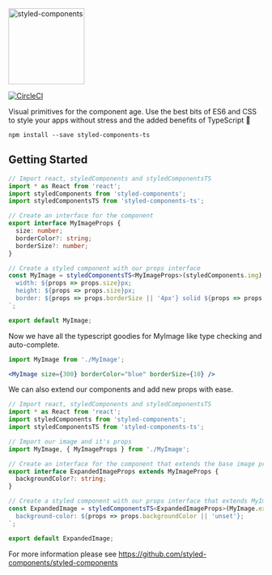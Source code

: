 <a href="https://www.styled-components.com">
  <img alt="styled-components" src="https://raw.githubusercontent.com/styled-components/brand/master/styled-components.png" height="150px" />
</a>
<br />

[![CircleCI](https://circleci.com/gh/jacob-ebey/styled-components-ts.svg?style=svg)](https://circleci.com/gh/jacob-ebey/styled-components-ts)

Visual primitives for the component age. Use the best bits of ES6 and CSS to style your apps without stress and the added benefits of TypeScript 💅

```
npm install --save styled-components-ts
```

## Getting Started

```typescript
// Import react, styledComponents and styledComponentsTS
import * as React from 'react';
import styledComponents from 'styled-components';
import styledComponentsTS from 'styled-components-ts';

// Create an interface for the component
export interface MyImageProps {
  size: number;
  borderColor?: string;
  borderSize?: number;
}

// Create a styled component with our props interface
const MyImage = styledComponentsTS<MyImageProps>(styledComponents.img) `
  width: ${props => props.size}px;
  height: ${props => props.size}px;
  border: ${props => props.borderSize || '4px'} solid ${props => props.borderColor || 'black'}
`;

export default MyImage;

```

Now we have all the typescript goodies for MyImage like type checking and auto-complete.
```jsx
import MyImage from './MyImage';

<MyImage size={300} borderColor="blue" borderSize={10} />
```

We can also extend our components and add new props with ease.
```typescript
// Import react, styledComponents and styledComponentsTS
import * as React from 'react';
import styledComponents from 'styled-components';
import styledComponentsTS from 'styled-components-ts';

// Import our image and it's props
import MyImage, { MyImageProps } from './MyImage';

// Create an interface for the component that extends the base image props
export interface ExpandedImageProps extends MyImageProps {
  backgroundColor?: string;
}

// Create a styled component with our props interface that extends MyImage
const ExpandedImage = styledComponentsTS<ExpandedImageProps>(MyImage.extend)`
  background-color: ${props => props.backgroundColor || 'unset'};
`;

export default ExpandedImage;
```

For more information please see https://github.com/styled-components/styled-components